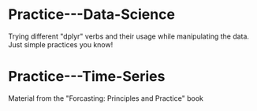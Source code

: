 # Practice---Data-Science
Trying different "dplyr" verbs and their usage while manipulating the data.
Just simple practices you know!
# Practice---Time-Series
Material from the "Forcasting: Principles and Practice" book